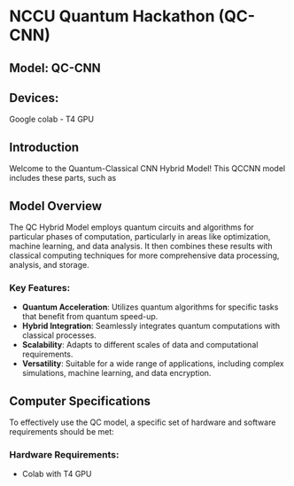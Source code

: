 # NCCU Quantum Hackathon (QC-CNN)
## Model: QC-CNN


## Devices:
Google colab - T4 GPU

## Introduction
Welcome to the Quantum-Classical CNN Hybrid Model! This QCCNN model includes these parts, such as 

## Model Overview
The QC Hybrid Model employs quantum circuits and algorithms for particular phases of computation, particularly in areas like optimization, machine learning, and data analysis. It then combines these results with classical computing techniques for more comprehensive data processing, analysis, and storage.

### Key Features:
- **Quantum Acceleration**: Utilizes quantum algorithms for specific tasks that benefit from quantum speed-up.
- **Hybrid Integration**: Seamlessly integrates quantum computations with classical processes.
- **Scalability**: Adapts to different scales of data and computational requirements.
- **Versatility**: Suitable for a wide range of applications, including complex simulations, machine learning, and data encryption.

## Computer Specifications
To effectively use the QC model, a specific set of hardware and software requirements should be met:

### Hardware Requirements:
  - Colab with T4 GPU


